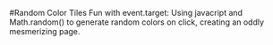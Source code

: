 #Random Color Tiles
Fun with event.target: Using javacript and Math.random() to generate random colors on click, creating an oddly mesmerizing page.